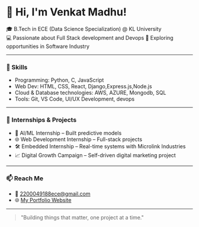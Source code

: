 # 👋 Hi, I'm Venkat Madhu!

🎓 B.Tech in ECE (Data Science Specialization) @ KL University  
💻 Passionate about Full Stack development and Devops
🚀 Exploring opportunities in Software Industry

---

### 🧠 Skills
- Programming: Python, C, JavaScript
- Web Dev: HTML, CSS, React, Django,Express.js,Node.js
- Cloud & Database technologies: AWS, AZURE, Mongodb, SQL
- Tools: Git, VS Code, UI/UX Development, devops

---

### 🏅 Internships & Projects
- 🔬 AI/ML Internship – Built predictive models
- 🌐 Web Development Internship – Full-stack projects
- 🛠 Embedded Internship – Real-time systems with Microlink Industries
- 📈 Digital Growth Campaign – Self-driven digital marketing project

---

### 📫 Reach Me
- 📧 [2200049188ece@gmail.com](mailto:2200049188ece@gmail.com)
- 🌐 [My Portfolio Website](https://regal-brigadeiros-f323f2.netlify.app/) <!-- ⚠️ Replace with your deployed GitHub Pages link later -->

---

> "Building things that matter, one project at a time."
